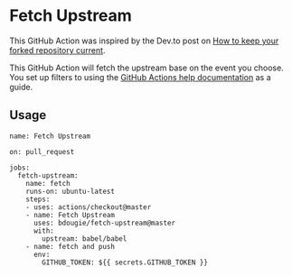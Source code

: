 # Fetch Upstream

This GitHub Action was inspired by the Dev.to post on [How to keep your forked repository current](https://dev.to/ranewallin/how-to-keep-your-forked-repository-current-38mn?utm_source=digest_mailer&utm_medium=email&utm_campaign=digest_email).

This GitHub Action will fetch the upstream base on the event you choose. You set up filters to using the [GitHub Actions help documentation](https://help.github.com/en/articles/workflow-syntax-for-github-actions) as a guide. 

## Usage

```yaml|
name: Fetch Upstream

on: pull_request

jobs:
  fetch-upstream:
    name: fetch
    runs-on: ubuntu-latest
    steps:
    - uses: actions/checkout@master
    - name: Fetch Upstream
      uses: bdougie/fetch-upstream@master
      with:
        upstream: babel/babel
    - name: fetch and push
      env:
        GITHUB_TOKEN: ${{ secrets.GITHUB_TOKEN }}      
```
